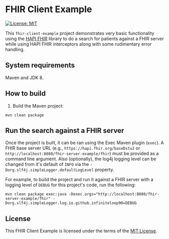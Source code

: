 # FHIR Client Example

[![License: MIT](https://img.shields.io/badge/License-MIT-blue.svg)](https://opensource.org/licenses/MIT)

This `fhir-client-example` project demonstrates very basic functionality using the [HAPI FHIR](http://hapifhir.io/) library
to do a search for patients against a FHIR server while using HAPI FHIR interceptors along with some rudimentary error handling.

## System requirements

Maven and JDK 8.

## How to build

1. Build the Maven project:

```
mvn clean package
```

## Run the search against a FHIR server

Once the project is built, it can be ran using the Exec Maven plugin (`exec`).
A FHIR base server URL (e.g., `https://hapi.fhir.org/baseDstu2` or `http://localhost:8080/fhir-server-example/fhir`) must be provided as a command line argument.
Also (optionally), the log4j logging level can be changed from it's default of `INFO` via the `-Dorg.slf4j.simpleLogger.defaultLogLevel` property.

For example, to build the project and run it against a FHIR server with a logging level of `DEBUG` for this project's code, run the following:

```
mvn clean package exec:java -Dexec.args="http://localhost:8080/fhir-server-example/fhir" -Dorg.slf4j.simpleLogger.log.io.github.infiniteloop90=DEBUG
```

## License

This FHIR Client Example is licensed under the terms of the [MIT License](LICENSE.txt).